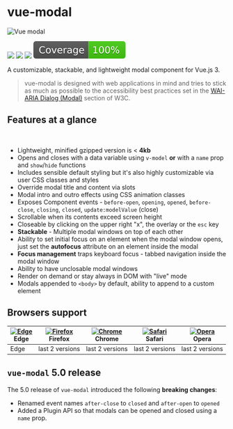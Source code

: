 # vue-modal

![Vue modal](./assets/img/vue-modal-logo.png)

<a href="https://npm.im/@kouts/vue-modal"><img src="https://badgen.net/npm/v/@kouts/vue-modal/next"></a> ![](https://img.badgesize.io/kouts/vue-modal/next/dist/vue-modal.umd.js.svg) ![](https://img.badgesize.io/kouts/vue-modal/next/dist/vue-modal.umd.js.svg?compression=gzip) ![](../coverage/badge.svg)

A customizable, stackable, and lightweight modal component for Vue.js 3.

> vue-modal is designed with web applications in mind and tries to stick as much as possible
> to the accessibility best practices set in the [WAI-ARIA Dialog (Modal)](https://www.w3.org/TR/wai-aria-practices/#dialog_modal) section
> of W3C.

<Intro />

## Features at a glance

<p class="mb-n3">&nbsp;</p>

- Lightweight, minified gzipped version is < **4kb**
- Opens and closes with a data variable using `v-model` **or** with a `name` prop and `show`/`hide` functions
- Includes sensible default styling but it's also highly customizable via user CSS classes and styles
- Override modal title and content via slots
- Modal intro and outro effects using CSS animation classes
- Exposes Component events - `before-open`, `opening`, `opened`, `before-close`, `closing`, `closed`, `update:modelValue` (close)
- Scrollable when its contents exceed screen height
- Closeable by clicking on the upper right "x", the overlay or the `esc` key
- **Stackable** - Multiple modal windows on top of each other
- Ability to set initial focus on an element when the modal window opens, just set the **autofocus** attribute on an element inside the modal
- **Focus management** traps keyboard focus - tabbed navigation inside the modal window
- Ability to have unclosable modal windows
- Render on demand or stay always in DOM with "live" mode
- Modals appended to `<body>` by default, ability to append to a custom element

## Browsers support

| [<img src="https://raw.githubusercontent.com/alrra/browser-logos/master/src/edge/edge_48x48.png" alt="Edge" />](http://godban.github.io/browsers-support-badges/)<br/>Edge | [<img src="https://raw.githubusercontent.com/alrra/browser-logos/master/src/firefox/firefox_48x48.png" alt="Firefox" />](http://godban.github.io/browsers-support-badges/)<br/>Firefox | [<img src="https://raw.githubusercontent.com/alrra/browser-logos/master/src/chrome/chrome_48x48.png" alt="Chrome" />](http://godban.github.io/browsers-support-badges/)<br/>Chrome | [<img src="https://raw.githubusercontent.com/alrra/browser-logos/master/src/safari/safari_48x48.png" alt="Safari" />](http://godban.github.io/browsers-support-badges/)<br/>Safari | [<img src="https://raw.githubusercontent.com/alrra/browser-logos/master/src/opera/opera_48x48.png" alt="Opera" />](http://godban.github.io/browsers-support-badges/)<br/>Opera |
| -------------------------------------------------------------------------------------------------------------------------------------------------------------------------- | -------------------------------------------------------------------------------------------------------------------------------------------------------------------------------------- | ---------------------------------------------------------------------------------------------------------------------------------------------------------------------------------- | ---------------------------------------------------------------------------------------------------------------------------------------------------------------------------------- | ------------------------------------------------------------------------------------------------------------------------------------------------------------------------------ |
| Edge                                                                                                                                                                       | last 2 versions                                                                                                                                                                        | last 2 versions                                                                                                                                                                    | last 2 versions                                                                                                                                                                    | last 2 versions                                                                                                                                                                |

## `vue-modal` 5.0 release

The 5.0 release of `vue-modal` introduced the following **breaking changes**:

- Renamed event names `after-close` to `closed` and `after-open` to `opened`
- Added a Plugin API so that modals can be opened and closed using a `name` prop.
